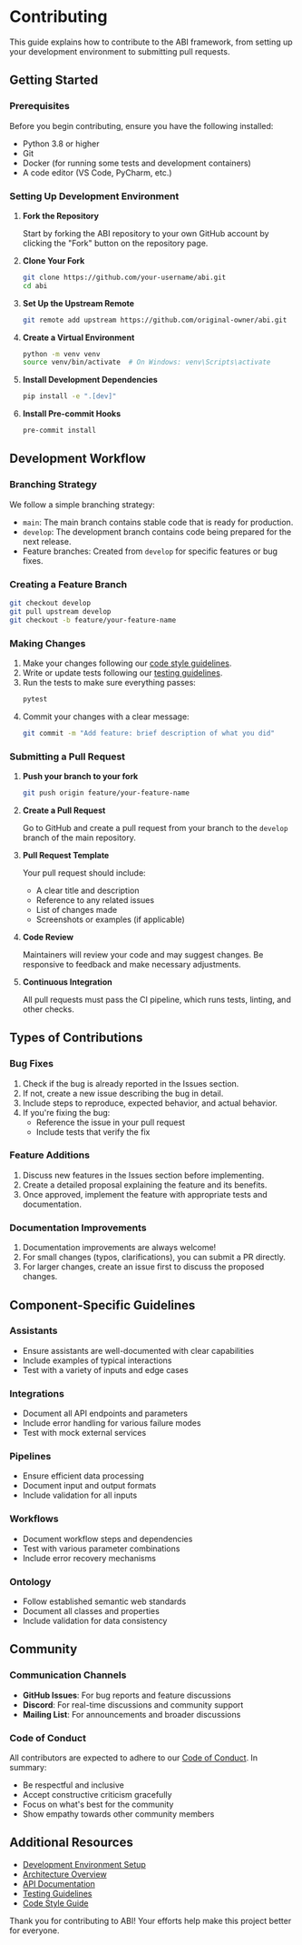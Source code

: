 # Contributing

This guide explains how to contribute to the ABI framework, from setting up your development environment to submitting pull requests.

## Getting Started

### Prerequisites

Before you begin contributing, ensure you have the following installed:

- Python 3.8 or higher
- Git
- Docker (for running some tests and development containers)
- A code editor (VS Code, PyCharm, etc.)

### Setting Up Development Environment

1. **Fork the Repository**

   Start by forking the ABI repository to your own GitHub account by clicking the "Fork" button on the repository page.

2. **Clone Your Fork**

   ```bash
   git clone https://github.com/your-username/abi.git
   cd abi
   ```

3. **Set Up the Upstream Remote**

   ```bash
   git remote add upstream https://github.com/original-owner/abi.git
   ```

4. **Create a Virtual Environment**

   ```bash
   python -m venv venv
   source venv/bin/activate  # On Windows: venv\Scripts\activate
   ```

5. **Install Development Dependencies**

   ```bash
   pip install -e ".[dev]"
   ```

6. **Install Pre-commit Hooks**

   ```bash
   pre-commit install
   ```

## Development Workflow

### Branching Strategy

We follow a simple branching strategy:

- `main`: The main branch contains stable code that is ready for production.
- `develop`: The development branch contains code being prepared for the next release.
- Feature branches: Created from `develop` for specific features or bug fixes.

### Creating a Feature Branch

```bash
git checkout develop
git pull upstream develop
git checkout -b feature/your-feature-name
```

### Making Changes

1. Make your changes following our [code style guidelines](code-style.md).
2. Write or update tests following our [testing guidelines](testing.md).
3. Run the tests to make sure everything passes:
   ```bash
   pytest
   ```
4. Commit your changes with a clear message:
   ```bash
   git commit -m "Add feature: brief description of what you did"
   ```

### Submitting a Pull Request

1. **Push your branch to your fork**

   ```bash
   git push origin feature/your-feature-name
   ```

2. **Create a Pull Request**

   Go to GitHub and create a pull request from your branch to the `develop` branch of the main repository.

3. **Pull Request Template**

   Your pull request should include:
   - A clear title and description
   - Reference to any related issues
   - List of changes made
   - Screenshots or examples (if applicable)

4. **Code Review**

   Maintainers will review your code and may suggest changes. Be responsive to feedback and make necessary adjustments.

5. **Continuous Integration**

   All pull requests must pass the CI pipeline, which runs tests, linting, and other checks.

## Types of Contributions

### Bug Fixes

1. Check if the bug is already reported in the Issues section.
2. If not, create a new issue describing the bug in detail.
3. Include steps to reproduce, expected behavior, and actual behavior.
4. If you're fixing the bug:
   - Reference the issue in your pull request
   - Include tests that verify the fix

### Feature Additions

1. Discuss new features in the Issues section before implementing.
2. Create a detailed proposal explaining the feature and its benefits.
3. Once approved, implement the feature with appropriate tests and documentation.

### Documentation Improvements

1. Documentation improvements are always welcome!
2. For small changes (typos, clarifications), you can submit a PR directly.
3. For larger changes, create an issue first to discuss the proposed changes.

## Component-Specific Guidelines

### Assistants

- Ensure assistants are well-documented with clear capabilities
- Include examples of typical interactions
- Test with a variety of inputs and edge cases

### Integrations

- Document all API endpoints and parameters
- Include error handling for various failure modes
- Test with mock external services

### Pipelines

- Ensure efficient data processing
- Document input and output formats
- Include validation for all inputs

### Workflows

- Document workflow steps and dependencies
- Test with various parameter combinations
- Include error recovery mechanisms

### Ontology

- Follow established semantic web standards
- Document all classes and properties
- Include validation for data consistency

## Community

### Communication Channels

- **GitHub Issues**: For bug reports and feature discussions
- **Discord**: For real-time discussions and community support
- **Mailing List**: For announcements and broader discussions

### Code of Conduct

All contributors are expected to adhere to our [Code of Conduct](CODE_OF_CONDUCT.md). In summary:

- Be respectful and inclusive
- Accept constructive criticism gracefully
- Focus on what's best for the community
- Show empathy towards other community members

## Additional Resources

- [Development Environment Setup](https://docs.example.com/abi/setup)
- [Architecture Overview](../concepts/architecture.md)
- [API Documentation](../api/overview.md)
- [Testing Guidelines](testing.md)
- [Code Style Guide](code-style.md)

Thank you for contributing to ABI! Your efforts help make this project better for everyone. 